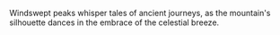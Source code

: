 Windswept peaks whisper tales of ancient journeys, as the mountain's silhouette dances in the embrace of the celestial breeze.